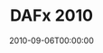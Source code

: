 ---
acronym: DAFx 2010
date: '2010-09-06T00:00:00'
ext_url: http://dafx10.iem.at/
location: Graz, Austria
submission_date: '2010-01-06T00:00:00'
title: DAFx 2010
---